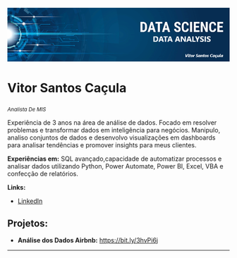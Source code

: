 

<p align="center">
  <img src="banner.png" >
</p>

# Vitor Santos Caçula
<sub>*Analista De MIS*</sub>

Experiência de 3 anos na área de análise de dados.
Focado em resolver problemas e transformar dados em inteligência para negócios. 
Manipulo, analiso conjuntos de dados e desenvolvo visualizações em dashboards para analisar tendências e promover insights para meus clientes.


**Experiências em:** SQL avançado,capacidade de automatizar processos e analisar dados utilizando Python, Power Automate, Power BI, Excel, VBA e confecção de relatórios.

**Links:**
* [LinkedIn](https://www.linkedin.com/in/vitor-santos-ca%C3%A7ula-60803718b/)



## Projetos:

* **Análise dos Dados Airbnb:** https://bit.ly/3hvPi6j


---
